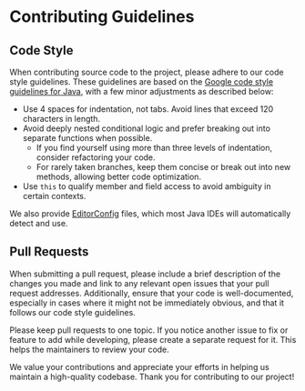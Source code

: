 # Contributing Guidelines

## Code Style

When contributing source code to the project, please adhere to our code style guidelines. These guidelines are based on
the [Google code style guidelines for Java](https://google.github.io/styleguide/javaguide.html), with a few minor
adjustments as described below:

- Use 4 spaces for indentation, not tabs. Avoid lines that exceed 120 characters in length.
- Avoid deeply nested conditional logic and prefer breaking out into separate functions when possible.
    - If you find yourself using more than three levels of indentation, consider refactoring your code.
    - For rarely taken branches, keep them concise or break out into new methods, allowing better code optimization.
- Use `this` to qualify member and field access to avoid ambiguity in certain contexts.

We also provide [EditorConfig](https://editorconfig.org/) files, which most Java IDEs will automatically detect and use.

## Pull Requests

When submitting a pull request, please include a brief description of the changes you made and link to any relevant open
issues that your pull request addresses. Additionally, ensure that your code is well-documented, especially in cases
where it might not be immediately obvious, and that it follows our code style guidelines.

Please keep pull requests to one topic.  If you notice another issue to fix or feature to add while developing, please 
create a separate request for it.  This helps the maintainers to review your code.

We value your contributions and appreciate your efforts in helping us maintain a high-quality codebase. Thank you for
contributing to our project!